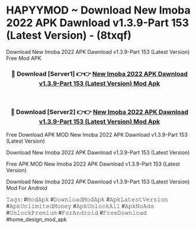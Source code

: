 # HAPYYMOD ~ Download New Imoba 2022 APK Dawnload v1.3.9-Part 153 (Latest Version) - (8txqf)
Download New Imoba 2022 APK Dawnload v1.3.9-Part 153 (Latest Version) Free Mod APK

<div align="center">
<h3>🔴 Download [Server1] 👉👉 <a href="https://apk-comot.site?title=New_Imoba_2022_APK_Dawnload_v1.3.9-Part_153_(Latest_Version)">New Imoba 2022 APK Dawnload v1.3.9-Part 153 (Latest Version) Mod Apk</a></h3><br>

<h3>🔴 Download [Server2] 👉👉 <a href="https://apk-comot.site?title=New_Imoba_2022_APK_Dawnload_v1.3.9-Part_153_(Latest_Version)">New Imoba 2022 APK Dawnload v1.3.9-Part 153 (Latest Version) Mod Apk</a></h3>
</div>


Free Download APK MOD New Imoba 2022 APK Dawnload v1.3.9-Part 153 (Latest Version)

Download New Imoba 2022 APK Dawnload v1.3.9-Part 153 (Latest Version) 

Free APK MOD New Imoba 2022 APK Dawnload v1.3.9-Part 153 (Latest Version) 

Download New Imoba 2022 APK Dawnload v1.3.9-Part 153 (Latest Version) Mod For Android

𝚃𝚊𝚐𝚜: #𝙼𝚘𝚍𝙰𝚙𝚔 #𝙳𝚘𝚠𝚗𝚕𝚘𝚊𝚍𝙼𝚘𝚍𝙰𝚙𝚔 #𝙰𝚙𝚔𝙻𝚊𝚝𝚎𝚜𝚝𝚅𝚎𝚛𝚜𝚒𝚘𝚗 #𝙰𝚙𝚔𝚄𝚗𝚕𝚒𝚖𝚒𝚝𝚎𝚍𝙼𝚘𝚗𝚎𝚢 #𝙰𝚙𝚔𝚄𝚗𝚕𝚘𝚌𝚔𝙰𝚕𝚕 #𝙰𝚙𝚔𝙽𝚘𝙰𝚍𝚜 #𝚄𝚗𝚕𝚘𝚌𝚔𝙿𝚛𝚎𝚖𝚒𝚞𝚖 #𝙵𝚘𝚛𝙰𝚗𝚍𝚛𝚘𝚒𝚍 #𝙵𝚛𝚎𝚎𝙳𝚘𝚠𝚗𝚕𝚘𝚊𝚍 #home_design_mod_apk